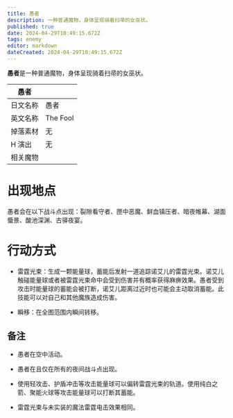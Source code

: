 ```yaml
---
title: 愚者
description: 一种普通魔物，身体呈现骑着扫帚的女巫状。
published: true
date: 2024-04-29T10:49:15.672Z
tags: enemy
editor: markdown
dateCreated: 2024-04-29T10:49:15.672Z
---
```


**愚者**是一种普通魔物，身体呈现骑着扫帚的女巫状。

<!-- 在这里放置图像 -->

| 愚者 ||
| - | - |
| 日文名称 | <span lang="ja">愚者</span> |
| 英文名称 | The Fool |
| 掉落素材 | 无 |
| H 演出 | 无 |
| 相关魔物 |  |

# 出现地点

愚者会在以下战斗点出现：裂隙看守者、匣中恶魔、鲜血镇压者、暗夜帷幕、湖面蜃景、酸池深渊、古驿夜宴。

# 行动方式

- 雷霆光束：生成一颗能量球，蓄能后发射一道追踪诺艾儿的雷霆光束。诺艾儿触碰能量球或者被雷霆光束命中会受到伤害并有概率获得麻痹效果。愚者受到攻击时能量球的蓄能会被打断，诺艾儿距离过近时也可能会主动取消蓄能。此技能可以对自己和其他魔族造成伤害。

- 瞬移：在全图范围内瞬间转移。

## 备注

- 愚者在空中活动。

- 愚者在且仅在所有的夜间战斗点出现。

- 使用轻攻击、护盾冲击等攻击能量球可以偏转雷霆光束的轨道。使用纯白之箭、聚能火球等攻击能量球可以打断其蓄能。

- 雷霆光束与未实装的魔法雷霆电击效果相同。
